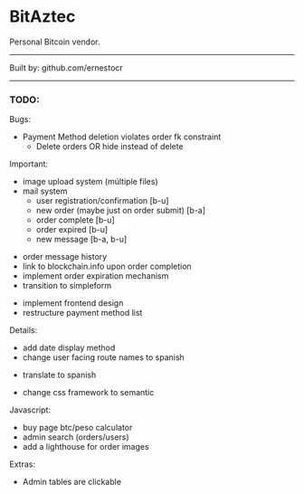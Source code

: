 # BitAztec

Personal Bitcoin vendor.

---

Built by: github.com/ernestocr

---

### TODO:

Bugs:
- Payment Method deletion violates order fk constraint
  - Delete orders OR hide instead of delete

Important:
- image upload system (múltiple files)
- mail system
  - user registration/confirmation [b-u]
  - new order (maybe just on order submit) [b-a]
  - order complete [b-u]
  - order expired [b-u]
  - new message [b-a, b-u]
* order message history
* link to blockchain.info upon order completion
* implement order expiration mechanism
* transition to simpleform
- implement frontend design
- restructure payment method list

Details:
* add date display method
* change user facing route names to spanish
- translate to spanish
* change css framework to semantic

Javascript:
- buy page btc/peso calculator
- admin search (orders/users)
- add a lighthouse for order images

Extras:
- Admin tables are clickable


